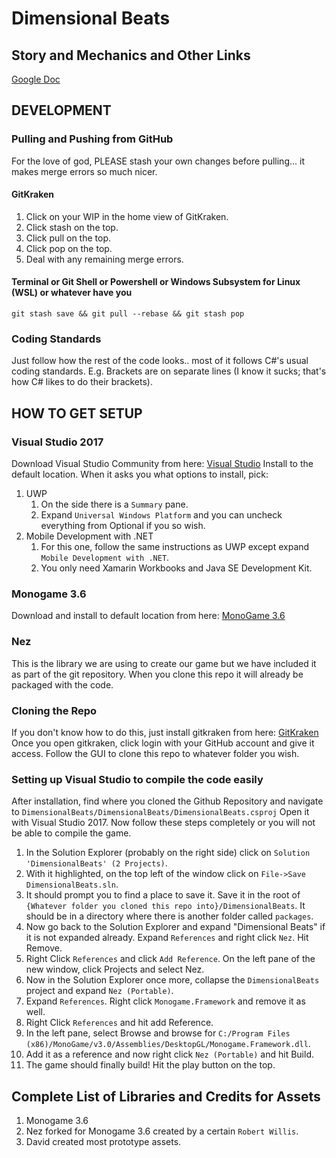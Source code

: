 # Dimensional Beats
## Story and Mechanics and Other Links
[Google Doc](https://docs.google.com/document/d/1_MK1OriKgdkc01dO-0PPVO2bdcpXO_NKqgqVn73ws4c/edit?usp=sharing)
## DEVELOPMENT
### Pulling and Pushing from GitHub
For the love of god, PLEASE stash your own changes before pulling... it makes merge errors so much nicer.
#### GitKraken
1. Click on your WIP in the home view of GitKraken.
2. Click stash on the top.
3. Click pull on the top.
4. Click pop on the top.
5. Deal with any remaining merge errors.
#### Terminal or Git Shell or Powershell or Windows Subsystem for Linux (WSL) or whatever have you
`git stash save && git pull --rebase && git stash pop`
### Coding Standards
Just follow how the rest of the code looks.. most of it follows C#'s usual coding standards. E.g. Brackets are on separate lines (I know it sucks; that's how C# likes to do their brackets).
## HOW TO GET SETUP
### Visual Studio 2017
Download Visual Studio Community from here: [Visual Studio](https://www.visualstudio.com/vs/)
Install to the default location. When it asks you what options to install, pick:
1. UWP
	1. On the side there is a `Summary` pane.
	1. Expand `Universal Windows Platform` and you can uncheck everything from Optional if you so wish.
1. Mobile Development with .NET
	1. For this one, follow the same instructions as UWP except expand `Mobile Development with .NET`.
	1. You only need Xamarin Workbooks and Java SE Development Kit.
### Monogame 3.6
Download and install to default location from here: [MonoGame 3.6](http://www.monogame.net/downloads/)
### Nez
This is the library we are using to create our game but we have included it as part of the git repository. When you clone this repo it will already be packaged with the code.
### Cloning the Repo
If you don't know how to do this, just install gitkraken from here: [GitKraken](https://www.gitkraken.com/)
Once you open gitkraken, click login with your GitHub account and give it access.
Follow the GUI to clone this repo to whatever folder you wish.
### Setting up Visual Studio to compile the code easily
After installation, find where you cloned the Github Repository and navigate to
`DimensionalBeats/DimensionalBeats/DimensionalBeats.csproj`
Open it with Visual Studio 2017.
Now follow these steps completely or you will not be able to compile the game.
1. In the Solution Explorer (probably on the right side) click on `Solution 'DimensionalBeats' (2 Projects)`.
2. With it highlighted, on the top left of the window click on `File->Save DimensionalBeats.sln`.
3. It should prompt you to find a place to save it. Save it in the root of `{Whatever folder you cloned this repo into}/DimensionalBeats`. It should be in a directory where there is another folder called `packages`.
4. Now go back to the Solution Explorer and expand "Dimensional Beats" if it is not expanded already. Expand `References` and right click `Nez`. Hit Remove.
5. Right Click `References` and click `Add Reference`. On the left pane of the new window, click Projects and select Nez.
6. Now in the Solution Explorer once more, collapse the `DimensionalBeats` project and expand `Nez (Portable)`.
7. Expand `References`. Right click `Monogame.Framework` and remove it as well.
8. Right Click `References` and hit add Reference.
9. In the left pane, select Browse and browse for `C:/Program Files (x86)/MonoGame/v3.0/Assemblies/DesktopGL/Monogame.Framework.dll`.
10. Add it as a reference and now right click `Nez (Portable)` and hit Build.
11. The game should finally build! Hit the play button on the top.
## Complete List of Libraries and Credits for Assets
1. Monogame 3.6
1. Nez forked for Monogame 3.6 created by a certain `Robert Willis`.
1. David created most prototype assets.
